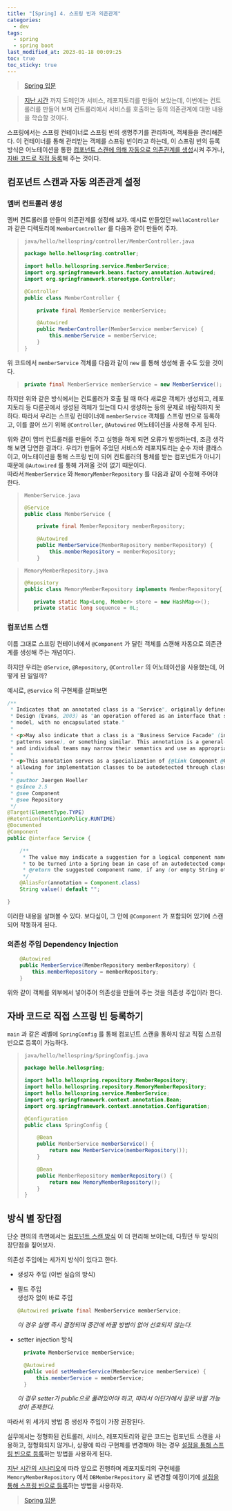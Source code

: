 ```yaml
---
title: "[Spring] 4. 스프링 빈과 의존관계"
categories:
  - dev
tags:
  - spring
  - spring boot
last_modified_at: 2023-01-18 00:09:25
toc: true
toc_sticky: true
---
```


> [Spring 입문](https://omjinlts.github.io/dev/spring-study/)

> [지난 시간](https://omjinlts.github.io/dev/spring-03/) 까지 도메인과 서비스, 레포지토리를 만들어 보았는데, 이번에는 컨트롤러를 만들어 보며 컨트롤러에서 서비스를 호출하는 등의 의존관계에 대한 내용을 학습할 것이다.

스프링에서는 스프링 컨테이너로 스프링 빈의 생명주기를 관리하며, 객체들을 관리해준다. 이 컨테이너를 통해 관리받는 객체를 스프링 빈이라고 하는데, 이 스프링 빈의 등록 방식은 어노테이션을 통한 [컴포넌트 스캔에 의해 자동으로 의존관계를 생성](#컴포넌트-스캔과-자동-의존관계-설정)시켜 주거나, [자바 코드로 직접 등록](#자바-코드로-직접-스프링-빈-등록하기)해 주는 것이다.

## 컴포넌트 스캔과 자동 의존관계 설정

### 멤버 컨트롤러 생성

멤버 컨트롤러를 만들며 의존관계를 설정해 보자. 예시로 만들었던 `HelloController` 과 같은 디렉토리에 `MemberController` 를 다음과 같이 만들어 주자.

> `java/hello/hellospring/controller/MemberController.java`
>
> ```java
> package hello.hellospring.controller;
>
> import hello.hellospring.service.MemberService;
> import org.springframework.beans.factory.annotation.Autowired;
> import org.springframework.stereotype.Controller;
>
> @Controller
> public class MemberController {
>
>     private final MemberService memberService;
>
>     @Autowired
>     public MemberController(MemberService memberService) {
>         this.memberService = memberService;
>     }
> }
>
> ```

위 코드에서 `memberService` 객체를 다음과 같이 `new` 를 통해 생성해 줄 수도 있을 것이다.

> ```java
> private final MemberService memberService = new MemberService();
> ```

하지만 위와 같은 방식에서는 컨트롤러가 호출 될 때 마다 새로운 객체가 생성되고, 레포지토리 등 다른곳에서 생성된 객체가 있는데 다시 생성하는 등의 문제로 바람직하지 못하다. 따라서 우리는 스프링 컨테이너에 `memberService` 객체를 스프링 빈으로 등록하고, 이를 끌어 쓰기 위해 `@Controller`, `@Autowired` 어노테이션을 사용해 주게 된다.

위와 같이 멤버 컨트롤러를 만들어 주고 실행을 하게 되면 오류가 발생하는데, 조금 생각해 보면 당연한 결과다. 우리가 만들어 주었던 서비스와 레포지토리는 순수 자바 클래스이고, 어노테이션을 통해 스프링 빈이 되어 컨트롤러의 통체를 받는 컴포넌트가 아니기 때문에 `@Autowired` 를 통해 가져올 것이 없기 때문이다. \
따라서 `MemberService` 와 `MemoryMemberRepository` 를 다음과 같이 수정해 주어야 한다.

> `MemberService.java`
>
> ```java
> @Service
> public class MemberService {
>
>     private final MemberRepository memberRepository;
>
>     @Autowired
>     public MemberService(MemberRepository memberRepository) {
>         this.memberRepository = memberRepository;
>     }
> ```

> `MemoryMemberRepository.java`
>
> ```java
> @Repository
> public class MemoryMemberRepository implements MemberRepository{
>
>    private static Map<Long, Member> store = new HashMap<>();
>    private static long sequence = 0L;
> ```

### 컴포넌트 스캔

이름 그대로 스프링 컨테이너에서 `@Component` 가 달린 객체를 스캔해 자동으로 의존관계를 생성해 주는 개념이다.

하지만 우리는 `@Service`, `@Repository`, `@Controller` 의 어노테이션을 사용했는데, 어떻게 된 일일까?

예시로, `@Service` 의 구현체를 살펴보면

```java
/**
 * Indicates that an annotated class is a "Service", originally defined by Domain-Driven
 * Design (Evans, 2003) as "an operation offered as an interface that stands alone in the
 * model, with no encapsulated state."
 *
 * <p>May also indicate that a class is a "Business Service Facade" (in the Core J2EE
 * patterns sense), or something similar. This annotation is a general-purpose stereotype
 * and individual teams may narrow their semantics and use as appropriate.
 *
 * <p>This annotation serves as a specialization of {@link Component @Component},
 * allowing for implementation classes to be autodetected through classpath scanning.
 *
 * @author Juergen Hoeller
 * @since 2.5
 * @see Component
 * @see Repository
 */
@Target(ElementType.TYPE)
@Retention(RetentionPolicy.RUNTIME)
@Documented
@Component
public @interface Service {

	/**
	 * The value may indicate a suggestion for a logical component name,
	 * to be turned into a Spring bean in case of an autodetected component.
	 * @return the suggested component name, if any (or empty String otherwise)
	 */
	@AliasFor(annotation = Component.class)
	String value() default "";

}
```

이러한 내용을 살펴볼 수 있다. 보다싶이, 그 안에 `@Component` 가 포함되어 있기에 스캔되어 작동하게 된다.

### 의존성 주입 Dependency Injection

```java
    @Autowired
    public MemberService(MemberRepository memberRepository) {
        this.memberRepository = memberRepository;
    }
```

위와 같이 객체를 외부에서 넣어주어 의존성을 만들어 주는 것을 의존성 주입이라 한다.

## 자바 코드로 직접 스프링 빈 등록하기

`main` 과 같은 레벨에 `SpringConfig` 를 통해 컴포넌트 스캔을 통하지 않고 직접 스프링 빈으로 등록이 가능하다.

> `java/hello/hellospring/SpringConfig.java`
>
> ```java
> package hello.hellospring;
>
> import hello.hellospring.repository.MemberRepository;
> import hello.hellospring.repository.MemoryMemberRepository;
> import hello.hellospring.service.MemberService;
> import org.springframework.context.annotation.Bean;
> import org.springframework.context.annotation.Configuration;
>
> @Configuration
> public class SpringConfig {
>
>     @Bean
>     public MemberService memberService() {
>         return new MemberService(memberRepository());
>     }
>
>     @Bean
>     public MemberRepository memberRepository() {
>         return new MemoryMemberRepository();
>     }
> }
>
> ```

## 방식 별 장단점

단순 편의의 측면에서는 [컴포넌트 스캔 방식](#컴포넌트-스캔과-자동-의존관계-설정) 이 더 편리해 보이는데, 다뤘던 두 방식의 장단점을 짚어보자.

의존성 주입에는 세가지 방식이 있다고 한다.

- 생성자 주입 (이번 실습의 방식)
- 필드 주입 \
   생성자 없이 바로 주입
  ```java
  @Autowired private final MemberService memberService;
  ```
  _이 경우 실행 즉시 결정되며 중간에 바꿀 방법이 없어 선호되지 않는다._
- setter injection 방식

  ```java
    private MemberService memberService;

    @Autowired
    public void setMemberService(MemberService memberService) {
        this.memberService = memberService;
    }

  ```

  _이 경우 setter가 public으로 풀려있어야 하고, 따라서 어딘가에서 잘못 바뀔 가능성이 존재한다._

따라서 위 세가지 방법 중 생성자 주입이 가장 권장된다.

실무에서는 정형화된 컨트롤러, 서비스, 레포지토리와 같은 코드는 컴포넌트 스캔을 사용하고, 정형화되지 않거나, 상황에 따라 구현체를 변경해야 하는 경우 [설정을 통해 스프링 빈으로 등록](#자바-코드로-직접-스프링-빈-등록하기)하는 방법을 사용하게 된다.

[지난 시간의 시나리오](https://omjinlts.github.io/dev/spring-03/#%EC%98%88%EC%A0%9C-%EC%8B%9C%EB%82%98%EB%A6%AC%EC%98%A4)에 따라 앞으로 진행하며 레포지토리의 구현체를 `MemoryMemberRepository` 에서 `DBMemberRepository` 로 변경할 예정이기에 [설정을 통해 스프링 빈으로 등록](#자바-코드로-직접-스프링-빈-등록하기)하는 방법을 사용하자.

> [Spring 입문](https://omjinlts.github.io/dev/spring-study/)
